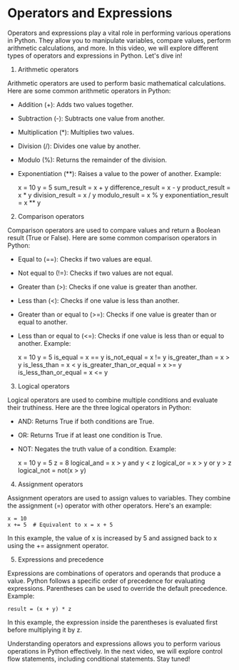 # Operators and Expressions

Operators and expressions play a vital role in performing various operations in Python. They allow you to manipulate variables, compare values, perform arithmetic calculations, and more. In this video, we will explore different types of operators and expressions in Python. Let's dive in!

1. Arithmetic operators

Arithmetic operators are used to perform basic mathematical calculations. Here are some common arithmetic operators in Python:

* Addition (+): Adds two values together.
* Subtraction (-): Subtracts one value from another.
* Multiplication (*): Multiplies two values.
* Division (/): Divides one value by another.
* Modulo (%): Returns the remainder of the division.
* Exponentiation (**): Raises a value to the power of another. Example:

    x = 10
    y = 5
    sum_result = x + y
    difference_result = x - y
    product_result = x * y
    division_result = x / y
    modulo_result = x % y
    exponentiation_result = x ** y
    
2. Comparison operators

Comparison operators are used to compare values and return a Boolean result (True or False). Here are some common comparison operators in Python:
* Equal to (==): Checks if two values are equal.
* Not equal to (!=): Checks if two values are not equal.
* Greater than (>): Checks if one value is greater than another.
* Less than (<): Checks if one value is less than another.
* Greater than or equal to (>=): Checks if one value is greater than or equal to another.
* Less than or equal to (<=): Checks if one value is less than or equal to another.
Example:

    x = 10
    y = 5
    is_equal = x == y
    is_not_equal = x != y
    is_greater_than = x > y
    is_less_than = x < y
    is_greater_than_or_equal = x >= y
    is_less_than_or_equal = x <= y

3. Logical operators

Logical operators are used to combine multiple conditions and evaluate their truthiness. Here are the three logical operators in Python:

* AND: Returns True if both conditions are True.
* OR: Returns True if at least one condition is True.
* NOT: Negates the truth value of a condition.
Example:

    x = 10
    y = 5
    z = 8
    logical_and = x > y and y < z
    logical_or = x > y or y > z
    logical_not = not(x > y)

4. Assignment operators

Assignment operators are used to assign values to variables. They combine the assignment (=) operator with other operators. Here's an example:

    x = 10
    x += 5  # Equivalent to x = x + 5

In this example, the value of x is increased by 5 and assigned back to x using the += assignment operator.

5. Expressions and precedence

Expressions are combinations of operators and operands that produce a value. Python follows a specific order of precedence for evaluating expressions. Parentheses can be used to override the default precedence. Example:

    result = (x + y) * z

In this example, the expression inside the parentheses is evaluated first before multiplying it by z.

Understanding operators and expressions allows you to perform various operations in Python effectively. In the next video, we will explore control flow statements, including conditional statements. Stay tuned!